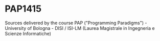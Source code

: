 # PAP1415
Sources delivered by the course PAP ("Programming Paradigms") - University of Bologna - DISI / ISI-LM (Laurea Magistrale in Ingegneria e Scienze Informatiche)
